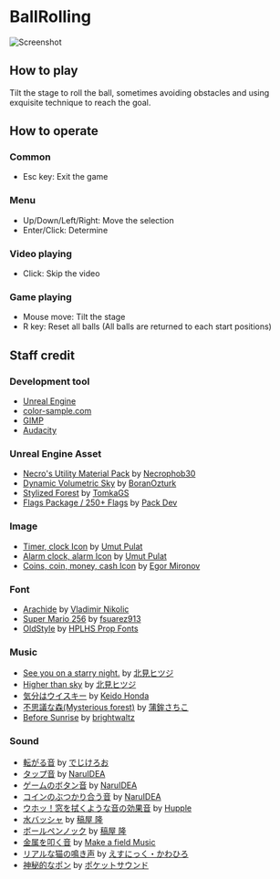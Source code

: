 # BallRolling

![Screenshot](image-2024-03-21-120430.png)  

## How to play

Tilt the stage to roll the ball, sometimes avoiding obstacles and using exquisite technique to reach the goal.  

## How to operate

### Common
- Esc key: Exit the game

### Menu
- Up/Down/Left/Right: Move the selection
- Enter/Click: Determine

### Video playing
- Click: Skip the video

### Game playing
- Mouse move: Tilt the stage
- R key: Reset all balls (All balls are returned to each start positions)

## Staff credit

### Development tool
- [Unreal Engine](https://www.unrealengine.com/)
- [color-sample.com](https://www.color-sample.com/)
- [GIMP](https://www.gimp.org/)
- [Audacity](https://www.audacityteam.org/)

### Unreal Engine Asset
- [Necro's Utility Material Pack](https://www.unrealengine.com/marketplace/ja/product/necro-s-utility-material-pack) by
  [Necrophob30](https://www.unrealengine.com/marketplace/ja/profile/Necrophob30)
- [Dynamic Volumetric Sky](https://www.unrealengine.com/marketplace/ja/product/dynamic-volumetric-sky) by
  [BoranOzturk](https://www.unrealengine.com/marketplace/ja/profile/BoranOzturk)
- [Stylized Forest](https://www.unrealengine.com/marketplace/ja/product/stylized-forest-03) by
  [TomkaGS](https://www.unrealengine.com/marketplace/ja/profile/TomkaGS)
- [Flags Package / 250+ Flags](https://www.unrealengine.com/marketplace/ja/product/flags-package-250-flags) by
  [Pack Dev](https://www.unrealengine.com/marketplace/ja/profile/Pack+Dev)

### Image
- [Timer, clock Icon](https://icon-icons.com/icon/timer-clock/8957) by
  [Umut Pulat](https://icon-icons.com/users/HHnV9TQQv471ZcHxrpZgh/icon-sets/)
- [Alarm clock, alarm Icon](https://icon-icons.com/icon/alarm-clock-alarm/9034) by
  [Umut Pulat](https://icon-icons.com/users/HHnV9TQQv471ZcHxrpZgh/icon-sets/)
- [Coins, coin, money, cash Icon](https://icon-icons.com/icon/coins-coin-money-cash/185964) by
  [Egor Mironov](https://icon-icons.com/users/4qyhcYDVYmtgldhOSyS8g/icon-sets/)

### Font
- [Arachide](https://www.dafont.com/arachide.font) by
  [Vladimir Nikolic](https://www.dafont.com/profile.php?user=984451)
- [Super Mario 256](https://www.dafont.com/super-mario-256.font) by
  [fsuarez913](https://www.dafont.com/profile.php?user=515895)
- [OldStyle](https://www.dafont.com/oldstyle-hplhs.font) by
  [HPLHS Prop Fonts](https://www.dafont.com/hplhs-prop-fonts.d614)

### Music
- [See you on a starry night.](https://dova-s.jp/bgm/play19990.html) by
  [北見ヒツジ](https://dova-s.jp/_contents/author/profile452.html)
- [Higher than sky](https://dova-s.jp/bgm/play18649.html) by
  [北見ヒツジ](https://dova-s.jp/_contents/author/profile452.html)
- [気分はウイスキー](https://dova-s.jp/bgm/play5466.html) by
  [Keido Honda](https://dova-s.jp/_contents/author/profile141.html)
- [不思議な森(Mysterious forest)](https://dova-s.jp/bgm/play14924.html) by
  [蒲鉾さちこ](https://dova-s.jp/_contents/author/profile423.html)
- [Before Sunrise](https://dova-s.jp/bgm/play2235.html) by
  [brightwaltz](https://dova-s.jp/_contents/author/profile086.html)

### Sound
- [転がる音](https://www.digipot.net/?p=76955) by
  [でじけろお](https://www.digipot.net/?page_id=2)
- [タップ音](https://dova-s.jp/se/play1457.html) by
  [NaruIDEA](https://dova-s.jp/_contents/author/profile370.html)
- [ゲームのボタン音](https://dova-s.jp/se/play1384.html) by
  [NaruIDEA](https://dova-s.jp/_contents/author/profile370.html)
- [コインのぶつかり合う音](https://dova-s.jp/se/play1172.html) by
  [NaruIDEA](https://dova-s.jp/_contents/author/profile370.html)
- [ウホッ！窓を拭くような音の効果音](https://dova-s.jp/se/play1440.html) by
  [Hupple](https://dova-s.jp/_contents/author/profile405.html)
- [水バッシャ](https://dova-s.jp/se/play1230.html) by
  [稿屋 隆](https://dova-s.jp/_contents/author/profile000.html)
- [ボールペンノック](https://dova-s.jp/se/play033.html) by
  [稿屋 隆](https://dova-s.jp/_contents/author/profile000.html)
- [金属を叩く音](https://dova-s.jp/se/play1048.html) by
  [Make a field Music](https://dova-s.jp/_contents/author/profile164.html)
- [リアルな猫の鳴き声](https://dova-s.jp/se/play1464.html) by
  [えすにっく・かわひろ](https://dova-s.jp/_contents/author/profile271.html)
- [神秘的なポン](https://pocket-se.info/archives/446/) by
  [ポケットサウンド](https://pocket-se.info/)
